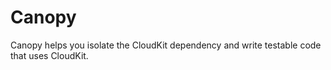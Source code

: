 # Canopy

Canopy helps you isolate the CloudKit dependency and write testable code that uses CloudKit.
